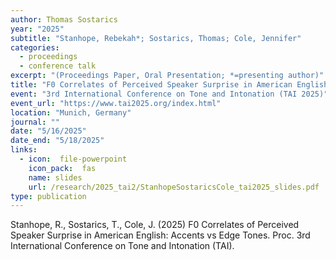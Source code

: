 ```yaml
---
author: Thomas Sostarics
year: "2025"
subtitle: "Stanhope, Rebekah*; Sostarics, Thomas; Cole, Jennifer"
categories:
  - proceedings
  - conference talk
excerpt: "(Proceedings Paper, Oral Presentation; *=presenting author)"
title: "F0 Correlates of Perceived Speaker Surprise in American English: Accents vs Edge Tones"
event: "3rd International Conference on Tone and Intonation (TAI 2025)"
event_url: "https://www.tai2025.org/index.html"
location: "Munich, Germany"
journal: ""
date: "5/16/2025"
date_end: "5/18/2025"
links:
  - icon:  file-powerpoint
    icon_pack:  fas
    name: slides
    url: /research/2025_tai2/StanhopeSostaricsCole_tai2025_slides.pdf
type: publication
---
```


Stanhope, R., Sostarics, T., Cole, J. (2025) F0 Correlates of Perceived Speaker Surprise in American English: Accents vs Edge Tones. Proc. 3rd International Conference on Tone and Intonation (TAI).
